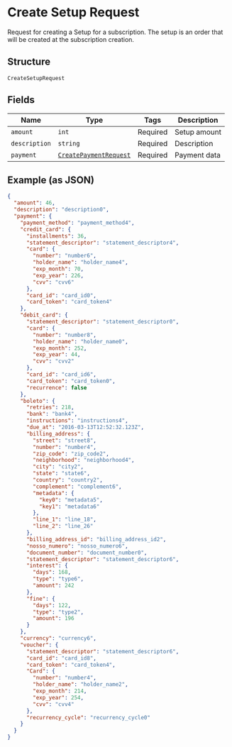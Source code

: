 
# Create Setup Request

Request for creating a Setup for a subscription. The setup is an order that will be created at the subscription creation.

## Structure

`CreateSetupRequest`

## Fields

| Name | Type | Tags | Description |
|  --- | --- | --- | --- |
| `amount` | `int` | Required | Setup amount |
| `description` | `string` | Required | Description |
| `payment` | [`CreatePaymentRequest`](../../doc/models/create-payment-request.md) | Required | Payment data |

## Example (as JSON)

```json
{
  "amount": 46,
  "description": "description0",
  "payment": {
    "payment_method": "payment_method4",
    "credit_card": {
      "installments": 36,
      "statement_descriptor": "statement_descriptor4",
      "card": {
        "number": "number6",
        "holder_name": "holder_name4",
        "exp_month": 70,
        "exp_year": 226,
        "cvv": "cvv6"
      },
      "card_id": "card_id0",
      "card_token": "card_token4"
    },
    "debit_card": {
      "statement_descriptor": "statement_descriptor0",
      "card": {
        "number": "number8",
        "holder_name": "holder_name0",
        "exp_month": 252,
        "exp_year": 44,
        "cvv": "cvv2"
      },
      "card_id": "card_id6",
      "card_token": "card_token0",
      "recurrence": false
    },
    "boleto": {
      "retries": 218,
      "bank": "bank4",
      "instructions": "instructions4",
      "due_at": "2016-03-13T12:52:32.123Z",
      "billing_address": {
        "street": "street8",
        "number": "number4",
        "zip_code": "zip_code2",
        "neighborhood": "neighborhood4",
        "city": "city2",
        "state": "state6",
        "country": "country2",
        "complement": "complement6",
        "metadata": {
          "key0": "metadata5",
          "key1": "metadata6"
        },
        "line_1": "line_18",
        "line_2": "line_26"
      },
      "billing_address_id": "billing_address_id2",
      "nosso_numero": "nosso_numero6",
      "document_number": "document_number0",
      "statement_descriptor": "statement_descriptor6",
      "interest": {
        "days": 168,
        "type": "type6",
        "amount": 242
      },
      "fine": {
        "days": 122,
        "type": "type2",
        "amount": 196
      }
    },
    "currency": "currency6",
    "voucher": {
      "statement_descriptor": "statement_descriptor6",
      "card_id": "card_id8",
      "card_token": "card_token4",
      "Card": {
        "number": "number4",
        "holder_name": "holder_name2",
        "exp_month": 214,
        "exp_year": 254,
        "cvv": "cvv4"
      },
      "recurrency_cycle": "recurrency_cycle0"
    }
  }
}
```

